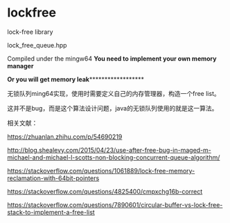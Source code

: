 # lockfree
lock-free library

lock_free_queue.hpp

Compiled under the mingw64
********You need to implement your own memory manager********


********Or you will get memory leak**************************

无锁队列ming64实现，使用时需要定义自己的内存管理器，构造一个free list。

这并不是bug，而是这个算法设计问题，java的无锁队列使用的就是这一算法。

相关文献：

https://zhuanlan.zhihu.com/p/54690219

http://blog.shealevy.com/2015/04/23/use-after-free-bug-in-maged-m-michael-and-michael-l-scotts-non-blocking-concurrent-queue-algorithm/

https://stackoverflow.com/questions/1061889/lock-free-memory-reclamation-with-64bit-pointers

https://stackoverflow.com/questions/4825400/cmpxchg16b-correct

https://stackoverflow.com/questions/7890601/circular-buffer-vs-lock-free-stack-to-implement-a-free-list
